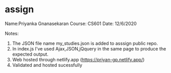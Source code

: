 # assign

Name:Priyanka Gnanasekaran
Course: CS601 
Date: 12/6/2020

Notes:
1. The JSON file name my_studies.json is added to asssign public repo.
2. In index.js I've used Ajax,JSON,jQquery in the same page to produce the expected output.
3. Web hosted through netlify.app (https://priyan-gp.netlify.app/)
4. Validated and hosted sucessfully
